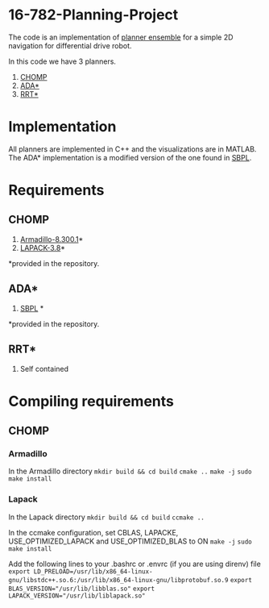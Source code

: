 # 16-782-Planning-Project

The code is an implementation of [planner ensemble](https://www.ri.cmu.edu/pub_files/2014/5/The_Planner%20Ensemble_and_Trajectory_Executive_small.pdf) for a simple 2D navigation for differential drive robot. 

In this code we have 3 planners.
1) [CHOMP](https://www.ri.cmu.edu/pub_files/2009/5/icra09-chomp.pdf)
2) [ADA\*](http://www.cs.cmu.edu/~ggordon/likhachev-etal.anytime-dstar.pdf)
3) [RRT\*](http://www.roboticsproceedings.org/rss06/p34.pdf)

# Implementation
All planners are implemented in C++ and the visualizations are in MATLAB. The ADA\* implementation is a modified version of the one found in [SBPL](https://github.com/sbpl/sbpl).

# Requirements
## CHOMP
1) [Armadillo-8.300.1](http://arma.sourceforge.net/download.html)\*
2) [LAPACK-3.8](http://www.netlib.org/lapack/#_lapack_version_3_8_0_2)\*

*provided in the repository.

## ADA*
1) [SBPL](https://github.com/sbpl/sbpl) \*

*provided in the repository.

## RRT*
1) Self contained

# Compiling requirements
## CHOMP
### Armadillo
In the Armadillo directory
`mkdir build && cd build`
`cmake ..`
`make -j`
`sudo make install`

### Lapack
In the Lapack directory
`mkdir build && cd build`
`ccmake ..`

In the ccmake configuration, set CBLAS, LAPACKE, USE_OPTIMIZED_LAPACK and USE_OPTIMIZED_BLAS to ON
`make -j`
`sudo make install`

Add the following lines to your .bashrc or .envrc (if you are using direnv) file
`export LD_PRELOAD=/usr/lib/x86_64-linux-gnu/libstdc++.so.6:/usr/lib/x86_64-linux-gnu/libprotobuf.so.9`
`export BLAS_VERSION="/usr/lib/libblas.so"`
`export LAPACK_VERSION="/usr/lib/liblapack.so"`
